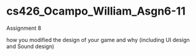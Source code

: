 # cs426_Ocampo_William_Asgn6-11

Assignment 8

how you modified the design of your game and why (including UI design and Sound design)
